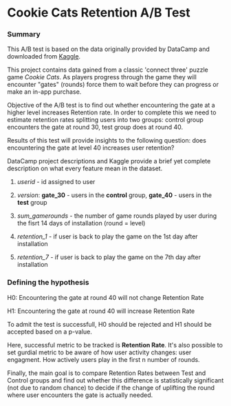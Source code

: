 # Cookie Cats Retention A/B Test


### Summary


This A/B test is based on the data originally provided by DataCamp and downloaded from [Kaggle](https://www.kaggle.com/datasets/yufengsui/mobile-games-ab-testing).

This project contains data gained from a classic 'connect three' puzzle game *Cookie Cats*. As players progress through the game they will encounter "gates" (rounds) force them to wait before they can progress or make an in-app purchase. 

Objective of the A/B test is to find out whether encountering the gate at a higher level increases Retention rate. In order to complete this we need to estimate retention rates splitting users into two groups: control group encounters the gate at round 30, test group does at round 40. 

Results of this test will provide insights to the following question: does encountering the gate at level 40 increases user retention? 

DataCamp project descriptions and Kaggle provide a brief yet complete description on what every feature mean in the dataset.

1) *userid* - id assigned to user 

2) *version*: **gate_30** - users in the **control** group, 
              **gate_40** - users in the **test** group

3) *sum_gamerounds* - the number of game rounds played by user during the fisrt 14 days of installation (round = level)

4) *retention_1* - if user is back to play the game on the 1st day after installation 

5) *retention_7* - if user is back to play the game on the 7th day after installation


### Defining the hypothesis

H0: Encountering the gate at round 40 will not change Retention Rate

H1: Encountering the gate at round 40 will increase Retention Rate

To admit the test is successfull, H0 should be rejected and H1 should be accepted based on a p-value. 

Here, successful metric to be tracked is **Retention Rate**. It's also possible to set gurdial metric to be aware of how user activity changes: user engagment. How actively users play in the first n number of rounds. 

Finally, the main goal is to compare Retention Rates between Test and Control groups and find out whether this difference is statistically significant (not due to random chance) to decide if the change of uplifting the round where user encounters the gate is actually needed. 
